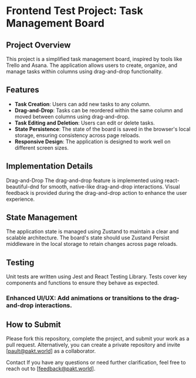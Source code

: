 # Frontend Test Project: Task Management Board

## Project Overview

This project is a simplified task management board, inspired by tools like Trello and Asana. The application allows users to create, organize, and manage tasks within columns using drag-and-drop functionality.

## Features

- **Task Creation**: Users can add new tasks to any column.
- **Drag-and-Drop**: Tasks can be reordered within the same column and moved between columns using drag-and-drop.
- **Task Editing and Deletion**: Users can edit or delete tasks.
- **State Persistence**: The state of the board is saved in the browser's local storage, ensuring consistency across page reloads.
- **Responsive Design**: The application is designed to work well on different screen sizes.

## Implementation Details
Drag-and-Drop
The drag-and-drop feature is implemented using react-beautiful-dnd for smooth, native-like drag-and-drop interactions.
Visual feedback is provided during the drag-and-drop action to enhance the user experience.

## State Management
The application state is managed using Zustand to maintain a clear and scalable architecture.
The board's state should use Zustand Persist middleware in the local storage to retain changes across page reloads.

## Testing
Unit tests are written using Jest and React Testing Library.
Tests cover key components and functions to ensure they behave as expected.

### Enhanced UI/UX: Add animations or transitions to the drag-and-drop interactions.

## How to Submit
Please fork this repository, complete the project, and submit your work as a pull request. Alternatively, you can create a private repository and invite [pault@pakt.world] as a collaborator.

Contact
If you have any questions or need further clarification, feel free to reach out to [feedback@pakt.world].
